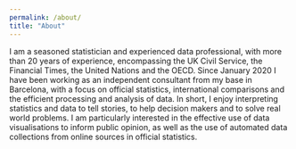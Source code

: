 ```yaml
---
permalink: /about/
title: "About"
---
```



I am a seasoned statistician and experienced data professional, with more than 20 years of experience, encompassing the UK Civil Service, the Financial Times, the United Nations and the OECD. Since January 2020 I have been working as an independent consultant from my base in Barcelona, with a focus on official statistics, international comparisons and the efficient processing and analysis of data. In short, I enjoy interpreting statistics and data to tell stories, to help decision makers and to solve real world problems. I am particularly interested in the effective use of data visualisations to inform public opinion, as well as the use of automated data collections from online sources in official statistics.

